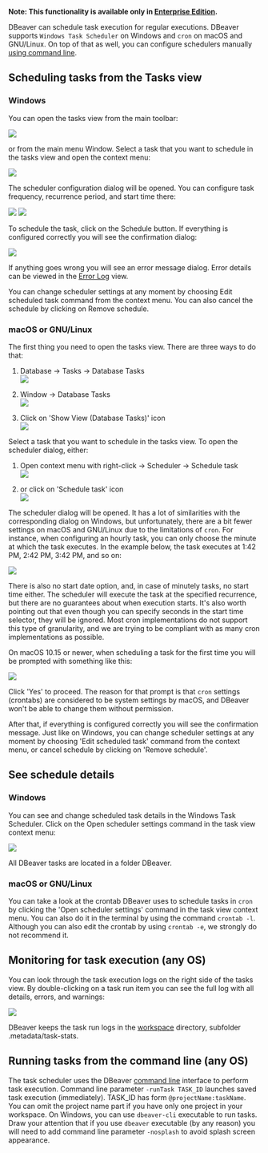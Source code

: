 **Note: This functionality is available only in [Enterprise Edition](Enterprise-Edition).**

DBeaver can schedule task execution for regular executions.
DBeaver supports `Windows Task Scheduler` on Windows and `cron` on macOS and GNU/Linux.
On top of that as well, you can configure schedulers manually
[using command line](#running-tasks-from-the-command-line).

## Scheduling tasks from the Tasks view
### Windows
You can open the tasks view from the main toolbar:

![](images/ug/tools/task-main-toolbar.png)

or from the main menu Window.
Select a task that you want to schedule in the tasks view and open the context menu:

![](images/ug/tools/task-schedule-menu.png)

The scheduler configuration dialog will be opened. You can configure task frequency,
recurrence period, and start time there:

![](images/ug/tools/task-schedule-settings.png)
![](images/ug/tools/task-schedule-settings-monthly.png)

To schedule the task, click on the Schedule button. If everything is configured correctly
you will see the confirmation dialog:

![](images/ug/tools/task-schedule-success.png)

If anything goes wrong you will see an error message dialog.
Error details can be viewed in the [Error Log](Log-files) view.

You can change scheduler settings at any moment by choosing Edit scheduled task command
from the context menu. You can also cancel the schedule by clicking on Remove schedule.

### macOS or GNU/Linux
The first thing you need to open the tasks view. There are three ways to do that:

1. Database -> Tasks -> Database Tasks  
   ![](images/ug/tools/task-schedule-macos-tasks_view-1.png)

1. Window -> Database Tasks  
   ![](images/ug/tools/task-schedule-macos-tasks_view-2.png)

1. Click on 'Show View (Database Tasks)' icon  
   ![](images/ug/tools/task-schedule-macos-tasks_view-3.png)

Select a task that you want to schedule in the tasks view. To open the scheduler dialog, either:

1. Open context menu with right-click -> Scheduler -> Schedule task  
   ![](images/ug/tools/task-schedule-macos-open_dialog-1.png)

1. or click on 'Schedule task' icon  
   ![](images/ug/tools/task-schedule-macos-open_dialog-2.png)

The scheduler dialog will be opened. It has a lot of similarities with the corresponding dialog on Windows, but
unfortunately, there are a bit fewer settings on macOS and GNU/Linux due to the limitations of `cron`.
For instance, when configuring an hourly task, you can only choose the minute at which the task executes.
In the example below, the task executes at 1:42 PM, 2:42 PM, 3:42 PM, and so on:

![](images/ug/tools/task-schedule-macos-minutely_task.png)

There is also no start date option, and, in case of minutely tasks, no start time either. The scheduler will execute the task at the specified recurrence, but there are no guarantees about when execution starts.
It's also worth pointing out that even though you can specify seconds in the start time selector,
they will be ignored. Most cron implementations do not support this type of granularity,
and we are trying to be compliant with as many cron implementations as possible.

On macOS 10.15 or newer, when scheduling a task for the first time you will be prompted with
something like this:

![](images/ug/tools/task-schedule-macos-permissions.png)

Click 'Yes' to proceed. The reason for that prompt is that `cron` settings (crontabs) are considered
to be system settings by macOS, and DBeaver won't be able to change them without permission.

After that, if everything is configured correctly you will see the confirmation message.
Just like on Windows, you can change scheduler settings at any moment by choosing
'Edit scheduled task' command from the context menu, or cancel schedule by clicking on 'Remove schedule'.

## See schedule details
### Windows
You can see and change scheduled task details in the Windows Task Scheduler.
Click on the Open scheduler settings command in the task view context menu:

![](images/ug/tools/task-schedule-windows-task-manager.png)

All DBeaver tasks are located in a folder DBeaver.

### macOS or GNU/Linux
You can take a look at the crontab DBeaver uses to schedule tasks in `cron`
by clicking the 'Open scheduler settings' command in the task view context menu.
You can also do it in the terminal by using the command `crontab -l`.
Although you can also edit the crontab by using `crontab -e`, we strongly do not recommend it.

## Monitoring for task execution (any OS)
You can look through the task execution logs on the right side of the tasks view.
By double-clicking on a task run item you can see the full log with all details, errors, and warnings:

![](images/ug/tools/task-run-logs.png)

DBeaver keeps the task run logs in the [workspace](Workspace-Location) directory,
subfolder .metadata/task-stats.

## Running tasks from the command line (any OS)
The task scheduler uses the DBeaver [command line](Command-Line) interface to perform task execution.
Command line parameter `-runTask TASK_ID` launches saved task execution (immediately).
TASK_ID has form `@projectName:taskName`.
You can omit the project name part if you have only one project in your workspace.
On Windows, you can use `dbeaver-cli` executable to run tasks.
Draw your attention that if you use `dbeaver` executable (by any reason)
you will need to add command line parameter `-nosplash` to avoid splash screen appearance.
